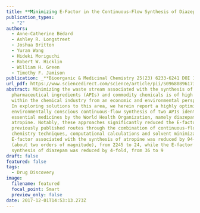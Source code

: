 ```yaml
---
title: **Minimizing E-Factor in the Continuous-Flow Synthesis of Diazepam and Atropine** 
publication_types:
  - "2"
authors:
  - Anne-Catherine Bédard
  - Ashley R. Longstreet
  - Joshua Britton
  - Yuran Wang
  - Hideki Moriguchi
  - Robert W. Hicklin
  - William H. Green
  - Timothy F. Jamison
publication: _**Bioorganic & Medicinal Chemistry 25(23) 6233-6241 DOI 10.1016/j.bmc.2017.02.002**_
url_pdf: https://www.sciencedirect.com/science/article/pii/S0968089617302201?via%3Dihub
abstract: Minimizing the waste stream associated with the synthesis of active
  pharmaceutical ingredients (APIs) and commodity chemicals is of high interest
  within the chemical industry from an economic and environmental perspective.
  In exploring solutions to this area, we herein report a highly optimized and
  environmentally conscious continuous-flow synthesis of two APIs identified as
  essential medicines by the World Health Organization, namely diazepam and
  atropine. Notably, these approaches significantly reduced the E-factor of
  previously published routes through the combination of continuous-flow
  chemistry techniques, computational calculations and solvent minimization. The
  E-factor associated with the synthesis of atropine was reduced by 94-fold
  (about two orders of magnitude), from 2245 to 24, while the E-factor for the
  synthesis of diazepam was reduced by 4-fold, from 36 to 9
draft: false
featured: false
tags:
  - Drug Discovery
image:
  filename: featured
  focal_point: Smart
  preview_only: false
date: 2017-12-01T14:53:13.273Z
---
```

